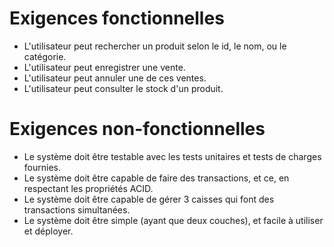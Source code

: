 # Exigences fonctionnelles 
- L'utilisateur peut rechercher un produit selon le id, le nom, ou le catégorie. 
- L'utilisateur peut enregistrer une vente.
- L'utilisateur peut annuler une de ces ventes.
- L'utilisateur peut consulter le stock d'un produit.


# Exigences non-fonctionnelles
- Le système doit être testable avec les tests unitaires et tests de charges fournies.
- Le système doit être capable de faire des transactions, et ce, en respectant les propriétés ACID.
- Le système doit être capable de gérer 3 caisses qui font des transactions simultanées.
- Le système doit être simple (ayant que deux couches), et facile à utiliser et déployer. 